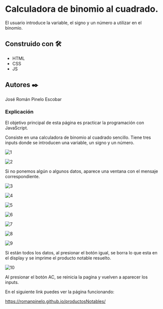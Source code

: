 # Calculadora de binomio al cuadrado.

El usuario introduce la variable, el signo y un número a utilizar en el binomio.


## Construido con 🛠️

* HTML
* CSS
* JS


## Autores ✒️

José Román Pinelo Escobar


### Explicación

El objetivo principal de esta página es practicar la programación con JavaScript.

Consiste en una calculadora de binomio al cuadrado sencillo. Tiene tres inputs donde se introducen una variable, un signo y un número.

![1](https://user-images.githubusercontent.com/71656431/181997217-40ff45c4-351e-493c-b306-e293b3f3a11d.jpg)

![2](https://user-images.githubusercontent.com/71656431/181997218-aca2c0cd-75d4-4a61-af08-5db9cbbb7d66.jpg)

Si no ponemos algún o algunos datos, aparece una ventana con el mensaje correspondiente.

![3](https://user-images.githubusercontent.com/71656431/181997219-f75b30bb-0480-412d-97ba-28df16797641.jpg)

![4](https://user-images.githubusercontent.com/71656431/181997220-81c13a85-ab34-44b1-94aa-4a0dc3cee9be.jpg)

![5](https://user-images.githubusercontent.com/71656431/181997222-fff7cfa7-5b11-4f32-8c7c-aaa75cf2c5cf.jpg)

![6](https://user-images.githubusercontent.com/71656431/181997223-53e5c90f-a586-4156-9e41-13047708bdc2.jpg)

![7](https://user-images.githubusercontent.com/71656431/181997224-017ef154-7385-4e76-a696-b55b990e141c.jpg)

![8](https://user-images.githubusercontent.com/71656431/181997225-59ddc760-04f0-4b7c-aede-6312c90f635b.jpg)

![9](https://user-images.githubusercontent.com/71656431/181997226-8fbdef48-5dfe-4b37-9863-f348f763ef4b.jpg)

Si están todos los datos, al presionar el botón igual, se borra lo que esta en el display y se imprime el producto notable resuelto. 

![10](https://user-images.githubusercontent.com/71656431/181997227-5b069bef-15f9-439f-a29d-27efe716be47.jpg)

Al presionar el botón AC, se reinicia la pagina y vuelven a aparecer los inputs.




En el siguiente link puedes ver la página funcionando: 

https://romanpinelo.github.io/productosNotables/